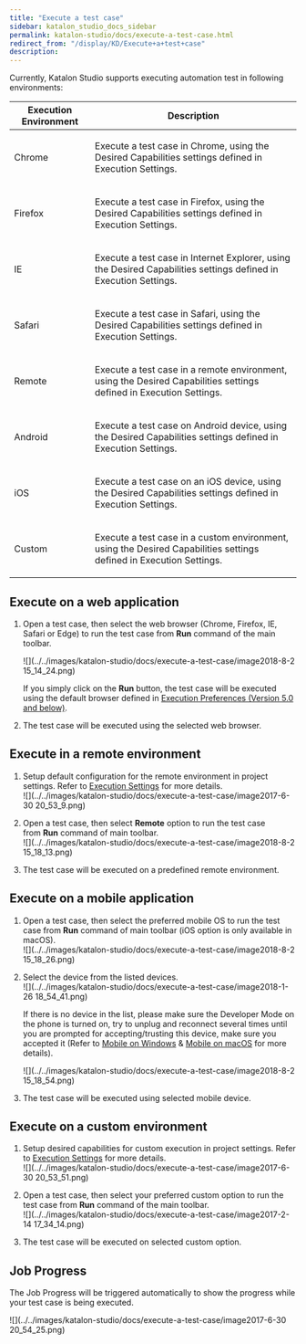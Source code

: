 ```yaml
---
title: "Execute a test case" 
sidebar: katalon_studio_docs_sidebar
permalink: katalon-studio/docs/execute-a-test-case.html 
redirect_from: "/display/KD/Execute+a+test+case" 
description: 
---
```

Currently, Katalon Studio supports executing automation test in following environments:

<table><thead><tr><th>Execution Environment</th><th>Description</th></tr></thead><tbody><tr><td><p>Chrome</p></td><td><p>Execute a test case in Chrome, using the Desired Capabilities settings defined in <a>Execution Settings</a>.</p></td></tr><tr><td><p>Firefox</p></td><td><p>Execute a test case in Firefox, <span>using the Desired Capabilities settings defined in <a>Execution Settings</a>.</span></p></td></tr><tr><td><p>IE</p></td><td><p>Execute a test case in Internet Explorer, <span>using the Desired Capabilities settings defined in <a>Execution Settings</a>.</span></p></td></tr><tr><td><p>Safari</p></td><td><p>Execute a test case in Safari, <span>using the Desired Capabilities settings defined in <a>Execution Settings</a>.</span></p></td></tr><tr><td><p>Remote</p></td><td><p>Execute a test case in a remote environment, <span>using the Desired Capabilities settings defined in <a>Execution Settings</a>.</span></p></td></tr><tr><td><p>Android</p></td><td><p>Execute a test case on Android device, <span>using the Desired Capabilities settings defined in <a>Execution Settings</a>.</span></p></td></tr><tr><td><p>iOS</p></td><td><p>Execute a test case on an iOS device, <span>using the Desired Capabilities settings defined in <a>Execution Settings</a>.</span></p></td></tr><tr><td><p>Custom</p></td><td><p>Execute a test case in a custom environment, <span>using the Desired Capabilities settings defined in <a>Execution Settings</a>.</span></p></td></tr></tbody></table>

Execute on a web application
----------------------------

1.  Open a test case, then select the web browser (Chrome, Firefox, IE, Safari or Edge) to run the test case from **Run** command of the main toolbar.
    
    ![](../../images/katalon-studio/docs/execute-a-test-case/image2018-8-2 15_14_24.png)
    
    If you simply click on the **Run** button, the test case will be executed using the default browser defined in [Execution Preferences (Version 5.0 and below)](/pages/viewpage.action?pageId=3179873).
    
2.  The test case will be executed using the selected web browser.
    

Execute in a remote environment
-------------------------------

1.  Setup default configuration for the remote environment in project settings. Refer to [Execution Settings](/display/KD/Execution+Settings) for more details.  
    ![](../../images/katalon-studio/docs/execute-a-test-case/image2017-6-30 20_53_9.png)  
      
    
2.  Open a test case, then select **Remote** option to run the test case from **Run** command of main toolbar.  
    ![](../../images/katalon-studio/docs/execute-a-test-case/image2018-8-2 15_18_13.png)
    
3.  The test case will be executed on a predefined remote environment.

Execute on a mobile application
-------------------------------

1.  Open a test case, then select the preferred mobile OS to run the test case from **Run** command of main toolbar (iOS option is only available in macOS).  
    ![](../../images/katalon-studio/docs/execute-a-test-case/image2018-8-2 15_18_26.png)  
      
    
2.  Select the device from the listed devices.  
    ![](../../images/katalon-studio/docs/execute-a-test-case/image2018-1-26 18_54_41.png)
    
    If there is no device in the list, please make sure the Developer Mode on the phone is turned on, try to unplug and reconnect several times until you are prompted for accepting/trusting this device, make sure you accepted it (Refer to [Mobile on Windows](/pages/viewpage.action?pageId=1606325) & [Mobile on macOS](/display/KD/Mobile+on+macOS) for more details).  
    
    ![](../../images/katalon-studio/docs/execute-a-test-case/image2018-8-2 15_18_54.png)
    
3.  The test case will be executed using selected mobile device.

Execute on a custom environment
-------------------------------

1.  Setup desired capabilities for custom execution in project settings. Refer to [Execution Settings](/display/KD/Execution+Settings) for more details.  
    ![](../../images/katalon-studio/docs/execute-a-test-case/image2017-6-30 20_53_51.png)  
      
    
2.  Open a test case, then select your preferred custom option to run the test case from **Run** command of the main toolbar.  
    ![](../../images/katalon-studio/docs/execute-a-test-case/image2017-2-14 17_34_14.png)  
      
    
3.  The test case will be executed on selected custom option.

Job Progress
------------

The Job Progress will be triggered automatically to show the progress while your test case is being executed.

![](../../images/katalon-studio/docs/execute-a-test-case/image2017-6-30 20_54_25.png)